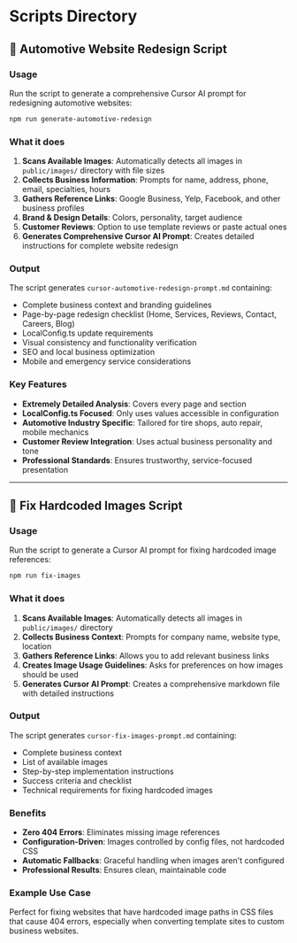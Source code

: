 # Scripts Directory

## 🚗 Automotive Website Redesign Script

### Usage

Run the script to generate a comprehensive Cursor AI prompt for redesigning automotive websites:

```bash
npm run generate-automotive-redesign
```

### What it does

1. **Scans Available Images**: Automatically detects all images in `public/images/` directory with file sizes
2. **Collects Business Information**: Prompts for name, address, phone, email, specialties, hours
3. **Gathers Reference Links**: Google Business, Yelp, Facebook, and other business profiles
4. **Brand & Design Details**: Colors, personality, target audience
5. **Customer Reviews**: Option to use template reviews or paste actual ones
6. **Generates Comprehensive Cursor AI Prompt**: Creates detailed instructions for complete website redesign

### Output

The script generates `cursor-automotive-redesign-prompt.md` containing:

- Complete business context and branding guidelines
- Page-by-page redesign checklist (Home, Services, Reviews, Contact, Careers, Blog)
- LocalConfig.ts update requirements
- Visual consistency and functionality verification
- SEO and local business optimization
- Mobile and emergency service considerations

### Key Features

- **Extremely Detailed Analysis**: Covers every page and section
- **LocalConfig.ts Focused**: Only uses values accessible in configuration
- **Automotive Industry Specific**: Tailored for tire shops, auto repair, mobile mechanics
- **Customer Review Integration**: Uses actual business personality and tone
- **Professional Standards**: Ensures trustworthy, service-focused presentation

---

## 🔧 Fix Hardcoded Images Script

### Usage

Run the script to generate a Cursor AI prompt for fixing hardcoded image references:

```bash
npm run fix-images
```

### What it does

1. **Scans Available Images**: Automatically detects all images in `public/images/` directory
2. **Collects Business Context**: Prompts for company name, website type, location
3. **Gathers Reference Links**: Allows you to add relevant business links
4. **Creates Image Usage Guidelines**: Asks for preferences on how images should be used
5. **Generates Cursor AI Prompt**: Creates a comprehensive markdown file with detailed instructions

### Output

The script generates `cursor-fix-images-prompt.md` containing:

- Complete business context
- List of available images
- Step-by-step implementation instructions
- Success criteria and checklist
- Technical requirements for fixing hardcoded images

### Benefits

- **Zero 404 Errors**: Eliminates missing image references
- **Configuration-Driven**: Images controlled by config files, not hardcoded CSS
- **Automatic Fallbacks**: Graceful handling when images aren't configured
- **Professional Results**: Ensures clean, maintainable code

### Example Use Case

Perfect for fixing websites that have hardcoded image paths in CSS files that cause 404 errors, especially when converting template sites to custom business websites.
